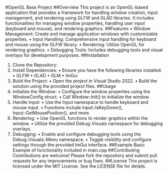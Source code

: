 #OpenGL Base Project
##Overview
This project is an OpenGL-based application that provides a framework for handling window creation, input management, and rendering using GLFW and GLAD libraries. It includes functionalities for managing window properties, handling user input (keyboard and mouse), and rendering graphics.
##Features
•	Window Management: Create and manage application windows with customizable properties.
•	Input Handling: Comprehensive input handling for keyboard and mouse using the GLFW library.
•	Rendering: Utilize OpenGL for rendering graphics.
•	Debugging Tools: Includes debugging tools and visual overlays for development purposes.
##Installation
1.	Clone the Repository:
2.	Install Dependencies:
•	Ensure you have the following libraries installed:
•	GLFW
•	GLAD
•	GLM
•	ImGui
3.	Build the Project:
•	Open the project in Visual Studio 2022.
•	Build the solution using the provided project files.
##Usage
1.	Initialize the Window:
•	Configure the window properties using the WindowConfig struct.
•	Call Window::Init() to initialize the window.
2.	Handle Input:
•	Use the Input namespace to handle keyboard and mouse input.
•	Functions include Input::IsKeyDown(), Input::GetMousePosition(), and more.
3.	Rendering:
•	Use OpenGL functions to render graphics within the window.
•	Utilize the provided Debug::Visuals namespace for debugging overlays.
4.	Debugging:
•	Enable and configure debugging tools using the Debug::Visuals::Menu namespace.
•	Toggle visibility and configure settings through the provided ImGui interface.
##Example
Basic Example of functionality included in main.cpp
##Contributing
Contributions are welcome! Please fork the repository and submit pull requests for any improvements or bug fixes.
##License
This project is licensed under the MIT License. See the LICENSE file for details.
